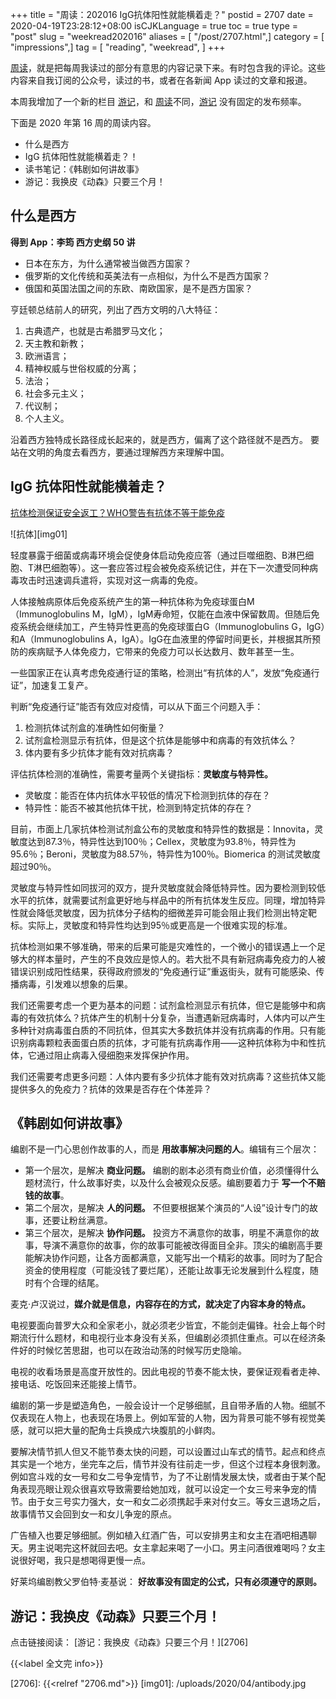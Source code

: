 +++
title = "周读：202016 IgG抗体阳性就能横着走？"
postid = 2707
date = 2020-04-19T23:28:12+08:00
isCJKLanguage = true
toc = true
type = "post"
slug = "weekread202016"
aliases = [ "/post/2707.html",]
category = [ "impressions",]
tag = [ "reading", "weekread", ]
+++

[周读](/tag/weekread/)，就是把每周我读过的部分有意思的内容记录下来。有时包含我的评论。这些内容来自我订阅的公众号，读过的书，或者在各新闻 App 读过的文章和报道。

本周我增加了一个新的栏目 [游记](/tag/gamenote/)，和 [周读](/tag/weekread/)不同，[游记](/tag/gamenote/) 没有固定的发布频率。

下面是 2020 年第 16 周的周读内容。 <!--more-->

- 什么是西方
- IgG 抗体阳性就能横着走？！
- 读书笔记：《韩剧如何讲故事》
- 游记：我换皮《动森》只要三个月！

## 什么是西方

**得到 App：李筠 西方史纲 50 讲**

- 日本在东方，为什么通常被当做西方国家？
- 俄罗斯的文化传统和英美法有一点相似，为什么不是西方国家？
- 俄国和英国法国之间的东欧、南欧国家，是不是西方国家？

亨廷顿总结前人的研究，列出了西方文明的八大特征：

1. 古典遗产，也就是古希腊罗马文化；
2. 天主教和新教；
3. 欧洲语言；
4. 精神权威与世俗权威的分离；
5. 法治；
6. 社会多元主义；
7. 代议制；
8. 个人主义。

沿着西方独特成长路径成长起来的，就是西方，偏离了这个路径就不是西方。
要站在文明的角度去看西方，要通过理解西方来理解中国。

## IgG 抗体阳性就能横着走？

[抗体检测保证安全返工？WHO警告有抗体不等于能免疫](https://mp.weixin.qq.com/s?__biz=MzUxNzQyMjU5NQ==&mid=2247488876&idx=1&sn=dd1c798511f25220bc36f6154c6e7a24)

![抗体][img01]

轻度暴露于细菌或病毒环境会促使身体启动免疫应答（通过巨噬细胞、B淋巴细胞、T淋巴细胞等）。这一套应答过程会被免疫系统记住，并在下一次遭受同种病毒攻击时迅速调兵遣将，实现对这一病毒的免疫。

人体接触病原体后免疫系统产生的第一种抗体称为免疫球蛋白M（Immunoglobulins M，IgM），IgM寿命短，仅能在血液中保留数周。但随后免疫系统会继续加工，产生特异性更高的免疫球蛋白G（Immunoglobulins G，IgG）和A（Immunoglobulins A，IgA）。IgG在血液里的停留时间更长，并根据其所预防的疾病赋予人体免疫力，它带来的免疫力可以长达数月、数年甚至一生。

一些国家正在认真考虑免疫通行证的策略，检测出“有抗体的人”，发放“免疫通行证”，加速复工复产。

判断“免疫通行证”能否有效应对疫情，可以从下面三个问题入手：

1. 检测抗体试剂盒的准确性如何衡量？
2. 试剂盒检测显示有抗体，但是这个抗体是能够中和病毒的有效抗体么？
3. 体内要有多少抗体才能有效对抗病毒？

评估抗体检测的准确性，需要考量两个关键指标：**灵敏度与特异性。** 

- 灵敏度：能否在体内抗体水平较低的情况下检测到抗体的存在？
- 特异性：能否不被其他抗体干扰，检测到特定抗体的存在？

目前，市面上几家抗体检测试剂盒公布的灵敏度和特异性的数据是：Innovita，灵敏度达到87.3％，特异性达到100％；Cellex，灵敏度为93.8％，特异性为95.6％；Beroni，灵敏度为88.57％，特异性为100％。Biomerica 的测试灵敏度超过90％。

灵敏度与特异性如同拔河的双方，提升灵敏度就会降低特异性。因为要检测到较低水平的抗体，就需要试剂盒更好地与样品中的所有抗体发生反应。同理，增加特异性就会降低灵敏度，因为抗体分子结构的细微差异可能会阻止我们检测出特定靶标。实际上，灵敏度和特异性均达到95％或更高是一个很难实现的标准。

抗体检测如果不够准确，带来的后果可能是灾难性的，一个微小的错误遇上一个足够大的样本量时，产生的不良效应是惊人的。若大批不具有新冠病毒免疫力的人被错误识别成阳性结果，获得政府颁发的“免疫通行证”重返街头，就有可能感染、传播病毒，引发难以想象的后果。

我们还需要考虑一个更为基本的问题：试剂盒检测显示有抗体，但它是能够中和病毒的有效抗体么？抗体产生的机制十分复杂，当遭遇新冠病毒时，人体内可以产生多种针对病毒蛋白质的不同抗体，但其实大多数抗体并没有抗病毒的作用。只有能识别病毒颗粒表面蛋白质的抗体，才可能有抗病毒作用——这种抗体称为中和性抗体，它通过阻止病毒入侵细胞来发挥保护作用。

我们还需要考虑更多问题：人体内要有多少抗体才能有效对抗病毒？这些抗体又能提供多久的免疫力？抗体的效果是否存在个体差异？

## 《韩剧如何讲故事》

编剧不是一门心思创作故事的人，而是 **用故事解决问题的人**。编辑有三个层次：

- 第一个层次，是解决 **商业问题。** 编剧的剧本必须有商业价值，必须懂得什么题材流行，什么故事好卖，以及什么会被观众反感。编剧要着力于 **写一个不赔钱的故事**。
- 第二个层次，是解决 **人的问题。** 不但要根据某个演员的“人设”设计专门的故事，还要让粉丝满意。
- 第三个层次，是解决 **协作问题。** 投资方不满意你的故事，明星不满意你的故事，导演不满意你的故事，你的故事可能被改得面目全非。顶尖的编剧高手要能解决协作问题，让各方面都满意，又能写出一个精彩的故事。同时为了配合资金的使用程度（可能没钱了要烂尾），还能让故事无论发展到什么程度，随时有个合理的结尾。

麦克·卢汉说过，**媒介就是信息，内容存在的方式，就决定了内容本身的特点。** 

电视要面向普罗大众和全家老小，就必须老少皆宜，不能剑走偏锋。社会上每个时期流行什么题材，和电视行业本身没有关系，但编剧必须抓住重点。可以在经济条件好的时候忆苦思甜，也可以在政治动荡的时候写历史隐喻。

电视的收看场景是高度开放性的。因此电视的节奏不能太快，要保证观看者走神、接电话、吃饭回来还能接上情节。

编剧的第一步是塑造角色，一般会设计一个足够细腻，且自带矛盾的人物。细腻不仅表现在人物上，也表现在场景上。例如军营的人物，因为背景可能不够有视觉美感，就可以把大量的配角士兵换成六块腹肌的小鲜肉。

要解决情节抓人但又不能节奏太快的问题，可以设置过山车式的情节。起点和终点其实是一个地方，坐完车之后，情节并没有往前走一步，但这个过程本身很刺激。例如宫斗戏的女一号和女二号争宠情节，为了不让剧情发展太快，或者由于某个配角表现亮眼让观众很喜欢导致需要给她加戏，就可以设定一个女三号来争宠的情节。由于女三号实力强大，女一和女二必须携起手来对付女三。等女三退场之后，故事情节又会回到女一和女儿争宠的原点。

广告植入也要足够细腻。例如植入红酒广告，可以安排男主和女主在酒吧相遇聊天。男主说喝完这杯就回去吧。女主拿起来喝了一小口。男主问酒很难喝吗？女主说很好喝，我只是想喝得更慢一点。

好莱坞编剧教父罗伯特·麦基说： **好故事没有固定的公式，只有必须遵守的原则。**

## 游记：我换皮《动森》只要三个月！

点击链接阅读： [游记：我换皮《动森》只要三个月！][2706]

{{<label 全文完 info>}}

[2706]: {{<relref "2706.md">}}
[img01]: /uploads/2020/04/antibody.jpg